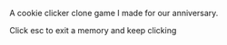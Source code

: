 A cookie clicker clone game I made for our anniversary.

Click esc to exit a memory and keep clicking
